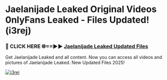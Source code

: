 # Jaelanijade Leaked Original Videos 0nlyFans Leaked - Files Updated! (i3rej)

<h3>🔴 CLICK HERE 🌐==►► <a href="https://tinyurl.com/x26r9saj" rel="nofollow">Jaelanijade Leaked Updated Files</a></h3>

Get Jaelanijade Leaked and all content. Now you can access all videos and pictures of Jaelanijade Leaked. New Updated Files 2025!

[![i3rej](https://i.imgur.com/LkgZPqh.gif)](https://tinyurl.com/x26r9saj)
